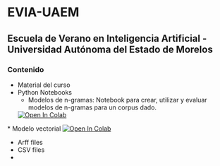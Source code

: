 # EVIA-UAEM
## Escuela de Verano en Inteligencia Artificial - Universidad Autónoma del Estado de Morelos
### Contenido
- Material del curso
- Python Notebooks
  * Modelos de n-gramas: Notebook para crear, utilizar y evaluar modelos de n-gramas para un corpus dado.
  <a target="_blank" href="https://colab.research.google.com/github/labsemco/EVIA-UAEM/blob/main/Modelos%20de%20Lenguaje/Notebooks/modelos_ngramas.ipynb">
  <img src="https://colab.research.google.com/assets/colab-badge.svg" alt="Open In Colab"/>
</a>
 * Modelo vectorial
 <a target="_blank" href="https://colab.research.google.com/github/labsemco/EVIA-UAEM/blob/main/Modelos%20Vectoriales/ModeloVectorial.ipynb">
  <img src="https://colab.research.google.com/assets/colab-badge.svg" alt="Open In Colab"/>
</a>

- Arff files
- CSV files
- 
